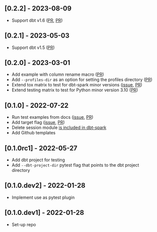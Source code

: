 ## [0.2.2] - 2023-08-09

- Support dbt v1.6 ([PR](https://github.com/godatadriven/pytest-dbt-core/pull/37), [PR](https://github.com/godatadriven/pytest-dbt-core/pull/38))

## [0.2.1] - 2023-05-03

- Support dbt v1.5 ([PR](https://github.com/godatadriven/pytest-dbt-core/pull/34))

## [0.2.0] - 2023-03-01

- Add example with column rename macro ([PR](https://github.com/godatadriven/pytest-dbt-core/pull/19))
- Add `--profiles-dir` as an option for setting the profiles directory ([PR](https://github.com/godatadriven/pytest-dbt-core/pull/25))
- Extend tox matrix to test for dbt-spark minor versions ([issue](https://github.com/godatadriven/pytest-dbt-core/issues/28), [PR](https://github.com/godatadriven/pytest-dbt-core/pull/29))
- Extend testing matrix to test for Python minor version 3.10 ([PR](https://github.com/godatadriven/pytest-dbt-core/pull/30))

## [0.1.0] - 2022-07-22

- Run test examples from docs ([issue](https://github.com/godatadriven/pytest-dbt-core/issues/14), [PR](https://github.com/godatadriven/pytest-dbt-core/pull/17))
- Add target flag ([issue](https://github.com/godatadriven/pytest-dbt-core/issues/11), [PR](https://github.com/godatadriven/pytest-dbt-core/pull/13))
- Delete session module [is included in dbt-spark](https://github.com/dbt-labs/dbt-spark/issues/272)
- Add Github templates

## [0.1.0rc1] - 2022-05-27

- Add dbt project for testing
- Add `--dbt-project-dir` pytest flag that points to the dbt project directory

## [0.1.0.dev2] - 2022-01-28

- Implement use as pytest plugin

## [0.1.0.dev1] - 2022-01-28

- Set-up repo

